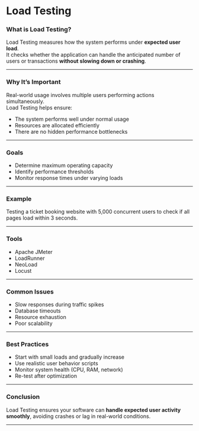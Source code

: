 # Load Testing

### What is Load Testing?
Load Testing measures how the system performs under **expected user load**.  
It checks whether the application can handle the anticipated number of users or transactions **without slowing down or crashing**.

---

### Why It’s Important
Real-world usage involves multiple users performing actions simultaneously.  
Load Testing helps ensure:
- The system performs well under normal usage  
- Resources are allocated efficiently  
- There are no hidden performance bottlenecks  

---

### Goals
- Determine maximum operating capacity  
- Identify performance thresholds  
- Monitor response times under varying loads  

---

### Example
Testing a ticket booking website with 5,000 concurrent users to check if all pages load within 3 seconds.

---

### Tools
- Apache JMeter  
- LoadRunner  
- NeoLoad  
- Locust  

---

### Common Issues
- Slow responses during traffic spikes  
- Database timeouts  
- Resource exhaustion  
- Poor scalability  

---

### Best Practices
- Start with small loads and gradually increase  
- Use realistic user behavior scripts  
- Monitor system health (CPU, RAM, network)  
- Re-test after optimization  

---

### Conclusion
Load Testing ensures your software can **handle expected user activity smoothly**, avoiding crashes or lag in real-world conditions.

---
